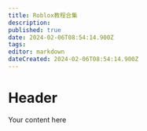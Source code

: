 ```yaml
---
title: Roblox教程合集
description: 
published: true
date: 2024-02-06T08:54:14.900Z
tags: 
editor: markdown
dateCreated: 2024-02-06T08:54:14.900Z
---
```


# Header
Your content here